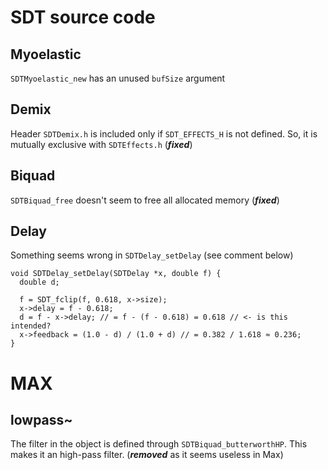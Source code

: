 # SDT source code
## Myoelastic
`SDTMyoelastic_new` has an unused `bufSize` argument
## Demix
Header `SDTDemix.h` is included only if `SDT_EFFECTS_H` is not defined. So, it is mutually exclusive with `SDTEffects.h` (***fixed***)
## Biquad
`SDTBiquad_free` doesn't seem to free all allocated memory (***fixed***)
## Delay
Something seems wrong in `SDTDelay_setDelay` (see comment below)
```
void SDTDelay_setDelay(SDTDelay *x, double f) {
  double d;

  f = SDT_fclip(f, 0.618, x->size);
  x->delay = f - 0.618;
  d = f - x->delay; // = f - (f - 0.618) = 0.618 // <- is this intended?
  x->feedback = (1.0 - d) / (1.0 + d) // = 0.382 / 1.618 ≈ 0.236;
}
```
# MAX
## lowpass~
The filter in the object is defined through `SDTBiquad_butterworthHP`. This makes it an high-pass filter. (***removed*** as it seems useless in Max)
